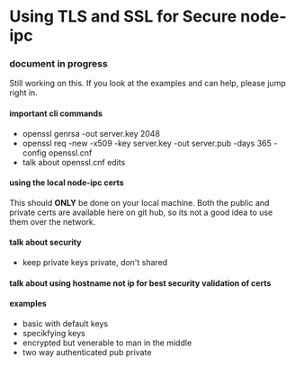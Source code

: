 # Using TLS and SSL for Secure node-ipc

### document in progress
Still working on this. If you look at the examples and can help, please jump right in.

#### important cli commands
- openssl genrsa -out server.key 2048
- openssl req -new -x509 -key server.key -out server.pub -days 365 -config openssl.cnf
- talk about openssl.cnf edits

#### using the local node-ipc certs
This should **ONLY** be done on your local machine. Both the public and private certs are available here on git hub, so its not a good idea to use them over the network.

#### talk about security
- keep private keys private, don't shared

#### talk about using hostname not ip for best security validation of certs


#### examples
- basic with default keys
- specikfying keys
- encrypted but venerable to man in the middle
- two way authenticated pub private
